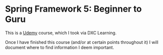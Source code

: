 # Spring Framework 5: Beginner to Guru

This is a [Udemy](https://udemy.com/course/spring-framework-5-beginner-to-guru) course, which I took via DXC Learning.

Once I have finished this course (and/or at certain points throughout it) I will document where to find information I deem important.